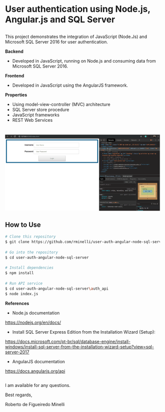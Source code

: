 # User authentication using Node.js, Angular.js and SQL Server

##
This project demonstrates the integration of JavaScript (Node.Js) and Microsoft SQL Server 2016 for user authentication.

__Backend__

* Developed in JavaScript, running on Node.js and consuming data from Microsoft SQL Server 2016.

__Frontend__

* Developed in JavaScript using the AngularJS framework.

__Properties__
* Using model-view-controller (MVC) architecture
* SQL Server store procedure
* JavaScript frameworks
* REST Web Services
  #

![](preview.gif)

## How to Use

```bash
# Clone this repository
$ git clone https://github.com/rminelli/user-auth-angular-node-sql-server

# Go into the repository
$ cd user-auth-angular-node-sql-server

# Install dependencies
$ npm install

# Run API service
$ cd user-auth-angular-node-sql-server\auth_api
$ node index.js
```

__References__

* Node.js documentation 

https://nodejs.org/en/docs/

* Install SQL Server Express Edition from the Installation Wizard (Setup):

https://docs.microsoft.com/pt-br/sql/database-engine/install-windows/install-sql-server-from-the-installation-wizard-setup?view=sql-server-2017

* AngularJS documentation

https://docs.angularjs.org/api


##
 I am available for any questions.

 Best regards, 

 Roberto de Figueiredo Minelli
